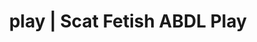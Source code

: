 ---
categories:
- E-Girl Erotica
- ABDL Play
- Latex Fetish
- Virtual Sex
- Alt Romance
image: /assets/images/1747714096117.webp
layout: post
schema:
  description: Premium adult content featuring Scat Fetish, ABDL Play. High-quality
    images with sensual themes.
  keywords:
  - NSFW Art
  - Alt Romance
  - Femdom
  - ABDL Play
  - Gothic Erotica
  - Vintage Boudoir
  - Scat Fetish
  name: 1747714096117 | Scat Fetish ABDL Play
  type: VisualArtwork
seo:
  description: Featured content with sensual Scat Fetish, ABDL Play. HD images available.
  keywords: Scat Fetish, ABDL Play
  og_image: /assets/images/1747714096117.webp
  schema_type: VisualArtwork
tags:
- '#play'
- Scat Fetish
- ABDL Play
title: play | Scat Fetish ABDL Play
---